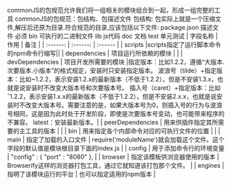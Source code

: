 
 commonJS的包规范允许我们将一组相关的模块组合到一起，形成一组完整的工具
 commonJS的包规范：包结构、包描述文件
 包结构: 包实际上就是一个压缩文件,解压后还原为目录.符合规范的目录,应该包括以下文件:
      package.json    描述文件        必须
      bin             可执行的二进制文件
      lib             js代码
      doc             文档
      test            单元测试
|   字段名称    |   作用    |   备注    |
|   :------:   |    :------:    |    :------    |
|   scripts |scripts指定了运行脚本命令的npm命令行缩写||
|   dependencies    |   项目运行所依赖的模块 | |
|   devDependencies |   项目开发所需要的模块    |指定版本：比如1.2.2，遵循“大版本.次要版本.小版本”的格式规定，安装时只安装指定版本。    波浪号（tilde）+指定版本：比如~1.2.2，表示安装1.2.x的最新版本（不低于1.2.2），但是不安装1.3.x，也就是说安装时不改变大版本号和次要版本号。   插入号（caret）+指定版本：比如ˆ1.2.2，表示安装1.x.x的最新版本（不低于1.2.2），但是不安装2.x.x，也就是说安装时不改变大版本号。需要注意的是，如果大版本号为0，则插入号的行为与波浪号相同，这是因为此时处于开发阶段，即使是次要版本号变动，也可能带来程序的不兼容。    latest：安装最新版本。|
|   peerDependencies    |   用来供插件指定其所需要的主工具的版本    |   |
|   bin |   用来指定各个内部命令对应的可执行文件的位置  |   |
|   main    |   指定了加载的入口文件    |   require('moduleName')就会加载这个文件。这个字段的默认值是模块根目录下面的index.js   |
|   config  |   用于添加命令行的环境变量    |   "config" : { "port" : "8080" },     |
|   browser |   指定该模板供浏览器使用的版本    |   Browserify这样的浏览器打包工具，通过它就知道该打包那个文件。    |
|   engines |   指明了该模块运行的平台  |   也可以指定适用的npm版本 |

